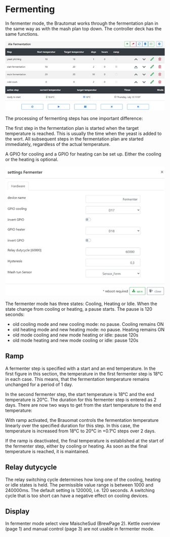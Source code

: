 # Fermenting

In fermenter mode, the Brautomat works through the fermentation plan in the same way as with the mash plan top down. The controller deck has the same functions.

![Fermenter dashboard](/docs/img/fermenter_dash.jpg)

The processing of fermenting steps has one important difference:

The first step in the fermentation plan is started when the target temperature is reached. This is usually the time when the yeast is added to the wort. All subsequent steps in the fermentation plan are started immediately, regardless of the actual temperature.

A GPIO for cooling and a GPIO for heating can be set up. Either the cooling or the heating is optional.

![Fermenter settings](/docs/img/fermenter_set.jpg)

The fermenter mode has three states: Cooling, Heating or Idle. When the state change from cooling or heating, a pause starts. The pause is 120 seconds:

* old cooling mode and new cooling mode: no pause. Cooling remains ON
* old heating mode and new heating mode: no pause. Heating remains ON
* old mode cooling and new mode heating or idle: pause 120s
* old mode heating and new mode cooling or idle: pause 120s

## Ramp

A fermenter step is specified with a start and an end temperature. In the first figure in this section, the temperature in the first fermenter step is 18°C in each case. This means, that the fermentation temperature remains unchanged for a period of 1 day.

In the second fermenter step, the start temperature is 18°C and the end temperature is 20°C. The duration for this fermenter step is entered as 2 days. There are now two ways to get from the start temperature to the end temperature:

With ramp activated, the Brauomat controls the fermentation temperature linearly over the specified duration for this step. In this case, the temperature is increased from 18°C to 20°C in +0.1°C steps over 2 days.

If the ramp is deactivated, the final temperature is established at the start of the fermenter step, either by cooling or heating. As soon as the final temperature is reached, it is maintained.

## Relay dutycycle

The relay switching cycle determines how long one of the cooling, heating or idle states is held. The permissible value range is between 1000 and 240000ms. The default setting is 120000, i.e. 120 seconds. A switching cycle that is too short can have a negative effect on cooling devices.

## Display

In fermenter mode select view MaischeSud (BrewPage 2). Kettle overview (page 1) and manual control (page 3) are not usable in fermenter mode.
